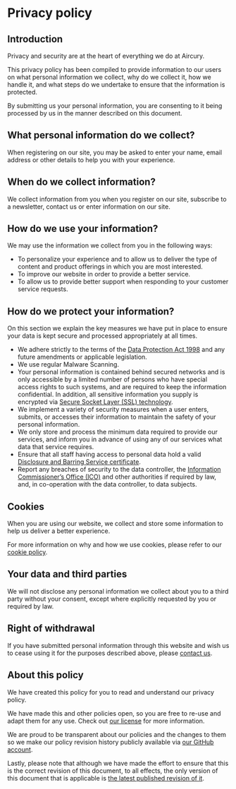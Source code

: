 # Privacy policy

## Introduction

Privacy and security are at the heart of everything we do at Aircury.

This privacy policy has been compiled to provide information to our users on what personal information we collect, why
do we collect it, how we handle it, and what steps do we undertake to ensure that the information is protected.

By submitting us your personal information, you are consenting to it being processed by us in the manner described on
this document.

## What personal information do we collect?

When registering on our site, you may be asked to enter your name, email address or other details to help you with your
experience.

## When do we collect information?

We collect information from you when you register on our site, subscribe to a newsletter, contact us or enter
information on our site.

## How do we use your information?

We may use the information we collect from you in the following ways:

  * To personalize your experience and to allow us to deliver the type of content and product offerings in which you
    are most interested.
  * To improve our website in order to provide a better service.
  * To allow us to provide better support when responding to your customer service requests.

## How do we protect your information?

On this section we explain the key measures we have put in place to ensure your data is kept secure and processed
appropriately at all times.

  * We adhere strictly to the terms of the [Data Protection Act 1998][1] and any future amendments or applicable
    legislation.
  * We use regular Malware Scanning.
  * Your personal information is contained behind secured networks and is only accessible by a limited number of
    persons who have special access rights to such systems, and are required to keep the information confidential.
    In addition, all sensitive information you supply is encrypted via [Secure Socket Layer (SSL) technology][2].
  * We implement a variety of security measures when a user enters, submits, or accesses their information to maintain
    the safety of your personal information.
  * We only store and process the minimum data required to provide our services, and inform you in advance of using any
    of our services what data that service requires.
  * Ensure that all staff having access to personal data hold a valid [Disclosure and Barring Service certificate][3].
  * Report any breaches of security to the data controller, the [Information Commissioner’s Office (ICO)][4] and other
    authorities if required by law, and, in co-operation with the data controller, to data subjects.

## Cookies

When you are using our website, we collect and store some information to help us deliver a better experience.

For more information on why and how we use cookies, please refer to our [cookie policy][5].

## Your data and third parties

We will not disclose any personal information we collect about you to a third party without your consent, except where
explicitly requested by you or required by law.

## Right of withdrawal

If you have submitted personal information through this website and wish us to cease using it for the purposes
described above, please [contact us][6].

## About this policy

We have created this policy for you to read and understand our privacy policy.

We have made this and other policies open, so you are free to re-use and adapt them for any use. Check out
[our license][7] for more information.

We are proud to be transparent about our policies and the changes to them so we make our policy revision history
publicly available via [our GitHub account][8].

Lastly, please note that although we have made the effort to ensure that this is the correct revision of this document,
to all effects, the only version of this document that is applicable is [the latest published revision of it][9].

[1]: https://www.gov.uk/data-protection/the-data-protection-act
[2]: https://en.wikipedia.org/wiki/Secure_Sockets_Layer
[3]: https://www.gov.uk/disclosure-barring-service-check/overview
[4]: https://ico.org.uk/
[5]: https://www.aircury.com/cookie-policy/
[6]: https://www.aircury.com/contact-us/
[7]: https://github.com/aircury/terms-of-service/blob/master/LICENSE
[8]: https://github.com/aircury/terms-of-service
[9]: https://github.com/aircury/terms-of-service/blob/master/privacy-policy.md
